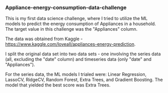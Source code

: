 ### Appliance-energy-consumption-data-challenge
This is my first data science challenge, where I tried to utilize the ML models to predict the energy consumption of Appliances in a household. The target value in this challenge was the "Appliances" column. 

The data was obtained from Kaggle - https://www.kaggle.com/loveall/appliances-energy-prediction.

I split the original data set into two data sets - one involving the series data (all, excluding the "date" column) and
timeseries data (only "date" and "Appliances"). 

For the series data, the ML models I trialed were: Linear Regression, LassoCV, RidgeCV, Random Forest, Extra Trees, and Gradient Boosting. The model that yielded the best score was Extra Trees. 


